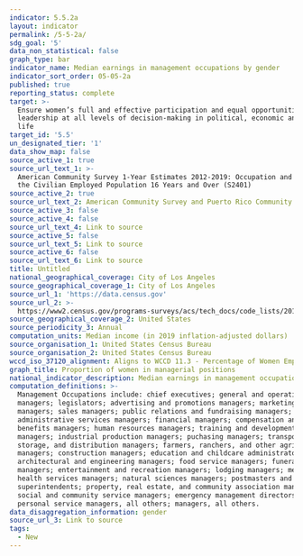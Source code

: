 ```yaml
---
indicator: 5.5.2a
layout: indicator
permalink: /5-5-2a/
sdg_goal: '5'
data_non_statistical: false
graph_type: bar
indicator_name: Median earnings in management occupations by gender
indicator_sort_order: 05-05-2a
published: true
reporting_status: complete
target: >-
  Ensure women’s full and effective participation and equal opportunities for
  leadership at all levels of decision-making in political, economic and public
  life
target_id: '5.5'
un_designated_tier: '1'
data_show_map: false
source_active_1: true
source_url_text_1: >-
  American Community Survey 1-Year Estimates 2012-2019: Occupation and Sex for
  the Civilian Employed Population 16 Years and Over (S2401)
source_active_2: true
source_url_text_2: American Community Survey and Puerto Rico Community Survey 2019 Code List
source_active_3: false
source_active_4: false
source_url_text_4: Link to source
source_active_5: false
source_url_text_5: Link to source
source_active_6: false
source_url_text_6: Link to source
title: Untitled
national_geographical_coverage: City of Los Angeles
source_geographical_coverage_1: City of Los Angeles
source_url_1: 'https://data.census.gov'
source_url_2: >-
  https://www2.census.gov/programs-surveys/acs/tech_docs/code_lists/2019_ACS_Code_Lists.pdf
source_geographical_coverage_2: United States
source_periodicity_3: Annual
computation_units: Median income (in 2019 inflation-adjusted dollars)
source_organisation_1: United States Census Bureau
source_organisation_2: United States Census Bureau
wccd_iso_37120_alignment: Aligns to WCCD 11.3 - Percentage of Women Employed in the City Gov’t Workforce
graph_title: Proportion of women in managerial positions
national_indicator_description: Median earnings in management occupations by gender
computation_definitions: >-
  Management Occupations include: chief executives; general and operations
  managers; legislators; advertising and promotions managers; marketing
  managers; sales managers; public relations and fundraising managers;
  administrative services managers; financial managers; compensation and
  benefits managers; human resources managers; training and development
  managers; industrial production managers; puchasing managers; transportation,
  storage, and distribution managers; farmers, ranchers, and other agricultural
  managers; construction managers; education and childcare administrators;
  architectural and engineering managers; food service managers; funeral home
  managers; entertainment and recreation managers; lodging managers; medical and
  health services managers; natural sciences managers; postmasters and mail
  superintendents; property, real estate, and community association managers;
  social and community service managers; emergency management directors;
  personal service managers, all others; managers, all others.
data_disaggregation_information: gender
source_url_3: Link to source
tags:
  - New
---
```

